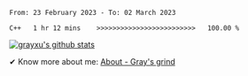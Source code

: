 <!--START_SECTION:waka-->

```text
From: 23 February 2023 - To: 02 March 2023

C++   1 hr 12 mins    >>>>>>>>>>>>>>>>>>>>>>>>>   100.00 %
```

<!--END_SECTION:waka-->

[![grayxu's github stats](https://github-readme-stats.vercel.app/api?username=grayxu&count_private=true&show_icons=true)](https://github.com/grayxu)

✔ Know more about me: [About - Gray's grind](https://www.grayxu.cn/)
